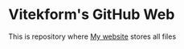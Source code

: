 # Vitekform's GitHub Web
This is repository where [My website](https://vitekform.github.io/) stores all files